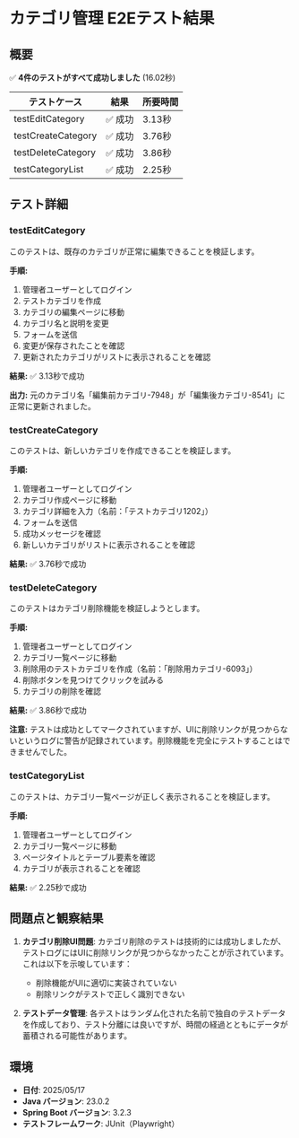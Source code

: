 # カテゴリ管理 E2Eテスト結果

## 概要

✅ **4件のテストがすべて成功しました** (16.02秒)

| テストケース | 結果 | 所要時間 |
|-----------|--------|----------|
| testEditCategory | ✅ 成功 | 3.13秒 |
| testCreateCategory | ✅ 成功 | 3.76秒 |
| testDeleteCategory | ✅ 成功 | 3.86秒 |
| testCategoryList | ✅ 成功 | 2.25秒 |

## テスト詳細

### testEditCategory

このテストは、既存のカテゴリが正常に編集できることを検証します。

**手順:**
1. 管理者ユーザーとしてログイン
2. テストカテゴリを作成
3. カテゴリの編集ページに移動
4. カテゴリ名と説明を変更
5. フォームを送信
6. 変更が保存されたことを確認
7. 更新されたカテゴリがリストに表示されることを確認

**結果:** ✅ 3.13秒で成功

**出力:** 元のカテゴリ名「編集前カテゴリ-7948」が「編集後カテゴリ-8541」に正常に更新されました。

### testCreateCategory

このテストは、新しいカテゴリを作成できることを検証します。

**手順:**
1. 管理者ユーザーとしてログイン
2. カテゴリ作成ページに移動
3. カテゴリ詳細を入力（名前：「テストカテゴリ1202」）
4. フォームを送信
5. 成功メッセージを確認
6. 新しいカテゴリがリストに表示されることを確認

**結果:** ✅ 3.76秒で成功

### testDeleteCategory

このテストはカテゴリ削除機能を検証しようとします。

**手順:**
1. 管理者ユーザーとしてログイン
2. カテゴリ一覧ページに移動
3. 削除用のテストカテゴリを作成（名前：「削除用カテゴリ-6093」）
4. 削除ボタンを見つけてクリックを試みる
5. カテゴリの削除を確認

**結果:** ✅ 3.86秒で成功

**注意:** テストは成功としてマークされていますが、UIに削除リンクが見つからないというログに警告が記録されています。削除機能を完全にテストすることはできませんでした。

### testCategoryList

このテストは、カテゴリ一覧ページが正しく表示されることを検証します。

**手順:**
1. 管理者ユーザーとしてログイン
2. カテゴリ一覧ページに移動
3. ページタイトルとテーブル要素を確認
4. カテゴリが表示されることを確認

**結果:** ✅ 2.25秒で成功

## 問題点と観察結果

1. **カテゴリ削除UI問題**: カテゴリ削除のテストは技術的には成功しましたが、テストログにはUIに削除リンクが見つからなかったことが示されています。これは以下を示唆しています：
   - 削除機能がUIに適切に実装されていない
   - 削除リンクがテストで正しく識別できない

2. **テストデータ管理**: 各テストはランダム化された名前で独自のテストデータを作成しており、テスト分離には良いですが、時間の経過とともにデータが蓄積される可能性があります。

## 環境

- **日付**: 2025/05/17
- **Java バージョン**: 23.0.2
- **Spring Boot バージョン**: 3.2.3
- **テストフレームワーク**: JUnit（Playwright）